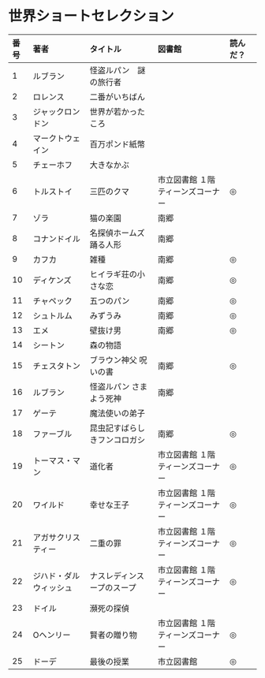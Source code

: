 # 世界ショートセレクション


|番号|著者|タイトル|図書館|読んだ？|
|:----|:---|:---|:---|:---|
| 1|	ルブラン             | 怪盗ルパン　謎の旅行者 | |
| 2|	ロレンス	           | 二番がいちばん ||
| 3|	ジャックロンドン     | 世界が若かったころ ||
| 4|	マークトウェイン     | 百万ポンド紙幣 ||
| 5|	チェーホフ           | 大きなかぶ ||
| 6|	トルストイ           | 三匹のクマ |	市立図書館	１階ティーンズコーナー |◎|
| 7|	ゾラ                 |猫の楽園	 | 南郷 |  |
| 8|	コナンドイル         | 名探偵ホームズ　踊る人形 |	南郷 ||
| 9| カフカ                | 雑種|南郷|◎|
|10| ディケンズ	           | ヒイラギ荘の小さな恋 |	南郷 | ◎ |
|11| チャペック	           | 五つのパン	| 南郷 | ◎ |
|12| シュトルム	           | みずうみ	| 南郷 | ◎ |
|13| エメ	                 | 壁抜け男	|南郷	|◎|
|14| シートン              | 森の物語||
|15| チェスタトン          | ブラウン神父 呪いの書	|南郷|◎|
|16| ルブラン	             | 怪盗ルパン さまよう死神	|南郷||
|17| ゲーテ                | 魔法使いの弟子||
|18| ファーブル	           | 昆虫記すばらしきフンコロガシ|	南郷 |◎|
|19| トーマス・マン        | 道化者	|市立図書館	１階ティーンズコーナー|◎|
|20| ワイルド	             | 幸せな王子|	市立図書館	１階ティーンズコーナー|◎|
|21| アガサクリスティー	   | 二重の罪	|市立図書館	１階ティーンズコーナー|◎|
|22| ジハド・ダルウィッシュ| ナスレディンスープのスープ|	市立図書館	１階ティーンズコーナー|◎|
|23| ドイル                | 瀕死の探偵||
|24| Oヘンリー	           | 賢者の贈り物	|市立図書館	１階ティーンズコーナー|◎|
|25| ドーデ	               | 最後の授業|市立図書館|◎|
